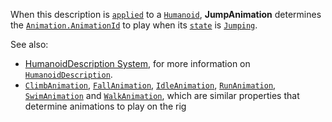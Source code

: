 When this description is [`applied`](https://create.roblox.com/docs/reference/engine/classes/Humanoid#ApplyDescription) to a
[`Humanoid`](https://create.roblox.com/docs/reference/engine/classes/Humanoid), **JumpAnimation** determines the
[`Animation.AnimationId`](https://create.roblox.com/docs/reference/engine/classes/Animation#AnimationId) to play when its
[`state`](https://create.roblox.com/docs/reference/engine/classes/Humanoid#GetState) is [`Jumping`](https://create.roblox.com/docs/reference/engine/enums/HumanoidStateType).

See also:

- [HumanoidDescription System](https://create.roblox.com/docs/characters/appearance#humanoiddescription),
for more information on [`HumanoidDescription`](https://create.roblox.com/docs/reference/engine/classes/HumanoidDescription).
- [`ClimbAnimation`](https://create.roblox.com/docs/reference/engine/classes/HumanoidDescription#FallAnimation),
[`FallAnimation`](https://create.roblox.com/docs/reference/engine/classes/HumanoidDescription#FallAnimation),
[`IdleAnimation`](https://create.roblox.com/docs/reference/engine/classes/HumanoidDescription#IdleAnimation),
[`RunAnimation`](https://create.roblox.com/docs/reference/engine/classes/HumanoidDescription#RunAnimation),
[`SwimAnimation`](https://create.roblox.com/docs/reference/engine/classes/HumanoidDescription#SwimAnimation) and
[`WalkAnimation`](https://create.roblox.com/docs/reference/engine/classes/HumanoidDescription#WalkAnimation), which are
similar properties that determine animations to play on the rig